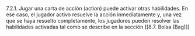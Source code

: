 7.2.1. Jugar una carta de acción (action) puede activar otras habilidades. En ese caso, el jugador activo resuelve la acción inmediatamente y, una vez que se haya resuelto completamente, los jugadores pueden resolver las habilidades activadas tal como se describe en la sección [[8.7. Bolsa (Bag)]]
